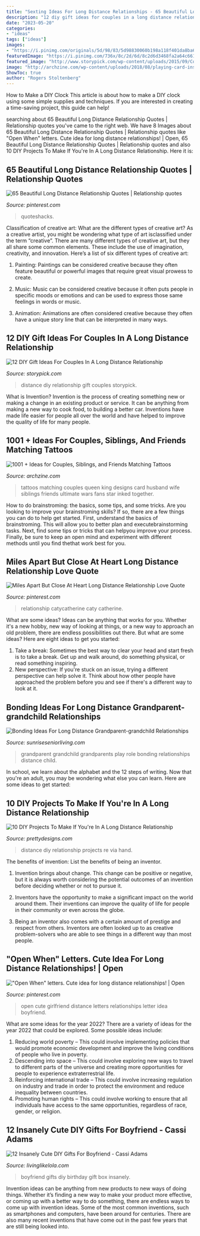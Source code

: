 ```yaml
---
title: "Sexting Ideas For Long Distance Relationships - 65 Beautiful Long Distance Relationship Quotes"
description: "12 diy gift ideas for couples in a long distance relationship"
date: "2023-05-20"
categories:
- "ideas"
tags: ["ideas"]
images:
- "https://i.pinimg.com/originals/5d/98/83/5d98830060b198a118f401da8ba693e3.jpg"
featuredImage: "https://i.pinimg.com/736x/8c/2d/6d/8c2d6d3468fa2a64c661df428ede4c28--open-when-long-distance-relationships.jpg"
featured_image: "http://www.storypick.com/wp-content/uploads/2015/09/Cover-3.jpg"
image: "http://archzine.com/wp-content/uploads/2018/08/playing-card-inspired-king-and-queen-of-hearts-symbols-tattooed-on-the-wrists-of-two-crossed-hands-husband-and-wife-tattoos-designs.jpg"
ShowToc: true
author: "Rogers Stoltenberg"
---
```



How to Make a DIY Clock
This article is about how to make a DIY clock using some simple supplies and techniques. If you are interested in creating a time-saving project, this guide can help!

	

		
searching about 65 Beautiful Long Distance Relationship Quotes | Relationship quotes you've came to the right web. We have 8 Images about 65 Beautiful Long Distance Relationship Quotes | Relationship quotes like &quot;Open When&quot; letters. Cute idea for long distance relationships! | Open, 65 Beautiful Long Distance Relationship Quotes | Relationship quotes and also 10 DIY Projects To Make If You&#039;re In A Long Distance Relationship. Here it is:
		
    
## 65 Beautiful Long Distance Relationship Quotes | Relationship Quotes

<img loading=lazy src="https://i.pinimg.com/originals/5d/98/83/5d98830060b198a118f401da8ba693e3.jpg" onerror="this.onerror=null;this.src='https://tse1.mm.bing.net/th?id=OIP.ggh807GfzHhiFg5vjuPgHAHaNK&amp;pid=15.1';" alt="65 Beautiful Long Distance Relationship Quotes | Relationship quotes">

_Source: pinterest.com_

>quoteshacks. 

	

Classification of creative art: What are the different types of creative art?
As a creative artist, you might be wondering what type of art isclassified under the term “creative”. There are many different types of creative art, but they all share some common elements. These include the use of imagination, creativity, and innovation. Here’s a list of six different types of creative art:
1. Painting: Paintings can be considered creative because they often feature beautiful or powerful images that require great visual prowess to create.

2. Music: Music can be considered creative because it often puts people in specific moods or emotions and can be used to express those same feelings in words or music.

3. Animation: Animations are often considered creative because they often have a unique story line that can be interpreted in many ways.


    
## 12 DIY Gift Ideas For Couples In A Long Distance Relationship

<img loading=lazy src="http://www.storypick.com/wp-content/uploads/2015/09/Cover-3.jpg" onerror="this.onerror=null;this.src='https://tse3.mm.bing.net/th?id=OIP.5Q1VqC7T-64WrQ8HjnH_IwHaEK&amp;pid=15.1';" alt="12 DIY Gift Ideas For Couples In A Long Distance Relationship">

_Source: storypick.com_

>distance diy relationship gift couples storypick. 

	

What is Invention?
Invention is the process of creating something new or making a change in an existing product or service. It can be anything from making a new way to cook food, to building a better car. Inventions have made life easier for people all over the world and have helped to improve the quality of life for many people.

    
## 1001 + Ideas For Couples, Siblings, And Friends Matching Tattoos

<img loading=lazy src="http://archzine.com/wp-content/uploads/2018/08/playing-card-inspired-king-and-queen-of-hearts-symbols-tattooed-on-the-wrists-of-two-crossed-hands-husband-and-wife-tattoos-designs.jpg" onerror="this.onerror=null;this.src='https://tse4.mm.bing.net/th?id=OIP.69gzbVENUPcG7ghBnxnokwHaJ3&amp;pid=15.1';" alt="1001 + Ideas for Couples, Siblings, and Friends Matching Tattoos">

_Source: archzine.com_

>tattoos matching couples queen king designs card husband wife siblings friends ultimate wars fans star inked together. 

	

How to do brainstroming: the basics, some tips, and some tricks.
Are you looking to improve your brainstroming skills? If so, there are a few things you can do to help get started. First, understand the basics of brainstroming. This will allow you to better plan and executebrainstorming tasks. Next, find some tips or tricks that can helpyou improve your process. Finally, be sure to keep an open mind and experiment with different methods until you find thethat work best for you.

    
## Miles Apart But Close At Heart Long Distance Relationship Love Quote

<img loading=lazy src="https://i.pinimg.com/736x/19/38/e1/1938e15b393c26da0be4807f8d53bea1.jpg" onerror="this.onerror=null;this.src='https://tse1.mm.bing.net/th?id=OIP.puo0nGWCbRzTHCd-eo7fdgHaHa&amp;pid=15.1';" alt="Miles Apart But Close At Heart Long Distance Relationship Love Quote">

_Source: pinterest.com_

>relationship catycatherine caty catherine. 

	

What are some ideas?
Ideas can be anything that works for you. Whether it's a new hobby, new way of looking at things, or a new way to approach an old problem, there are endless possibilities out there. But what are some ideas? Here are eight ideas to get you started: 
1. Take a break: Sometimes the best way to clear your head and start fresh is to take a break. Get up and walk around, do something physical, or read something inspiring. 
2. New perspective: If you're stuck on an issue, trying a different perspective can help solve it. Think about how other people have approached the problem before you and see if there's a different way to look at it. 

    
## Bonding Ideas For Long Distance Grandparent-grandchild Relationships

<img loading=lazy src="http://www.sunriseseniorliving.com/~/media/blog-images/december-2015/grandparents-play-a-special-role-in-a-childs-life-they-provide-unconditional-love-encourage-imagination-and-play-and-support-a-childs-dreams-and-ambit_379_40102994_0_14093112_1086.jpg" onerror="this.onerror=null;this.src='https://tse2.mm.bing.net/th?id=OIP.Y4hvbTUZlPCZxpYmsPVDUgHaLF&amp;pid=15.1';" alt="Bonding Ideas For Long Distance Grandparent-grandchild Relationships">

_Source: sunriseseniorliving.com_

>grandparent grandchild grandparents play role bonding relationships distance child. 

	

In school, we learn about the alphabet and the 12 steps of writing. Now that you're an adult, you may be wondering what else you can learn. Here are some ideas to get started: 

    
## 10 DIY Projects To Make If You&#039;re In A Long Distance Relationship

<img loading=lazy src="http://www.prettydesigns.com/wp-content/uploads/2016/06/10-diy-projects-to-make-if-youre-in-a-long-distance-relationship-3.jpg" onerror="this.onerror=null;this.src='https://tse2.mm.bing.net/th?id=OIP.E-1E6qBQArjWSHdnUtzauAHaJ6&amp;pid=15.1';" alt="10 DIY Projects To Make If You&#039;re In A Long Distance Relationship">

_Source: prettydesigns.com_

>distance diy relationship projects re via hand. 

	

The benefits of invention: List the benefits of being an inventor.
1. Invention brings about change. This change can be positive or negative, but it is always worth considering the potential outcomes of an invention before deciding whether or not to pursue it.
2. Inventors have the opportunity to make a significant impact on the world around them. Their inventions can improve the quality of life for people in their community or even across the globe.

3. Being an inventor also comes with a certain amount of prestige and respect from others. Inventors are often looked up to as creative problem-solvers who are able to see things in a different way than most people.

    
## &quot;Open When&quot; Letters. Cute Idea For Long Distance Relationships! | Open

<img loading=lazy src="https://i.pinimg.com/736x/8c/2d/6d/8c2d6d3468fa2a64c661df428ede4c28--open-when-long-distance-relationships.jpg" onerror="this.onerror=null;this.src='https://tse1.mm.bing.net/th?id=OIP.WpAeUJd8RISzNY_flIX-dwHaLH&amp;pid=15.1';" alt="&quot;Open When&quot; letters. Cute idea for long distance relationships! | Open">

_Source: pinterest.com_

>open cute girlfriend distance letters relationships letter idea boyfriend. 

	

What are some ideas for the year 2022?
There are a variety of ideas for the year 2022 that could be explored. Some possible ideas include: 
1. Reducing world poverty – This could involve implementing policies that would promote economic development and improve the living conditions of people who live in poverty. 
2. Descending into space – This could involve exploring new ways to travel to different parts of the universe and creating more opportunities for people to experience extraterrestrial life. 
3. Reinforcing international trade – This could involve increasing regulation on industry and trade in order to protect the environment and reduce inequality between countries. 
4. Promoting human rights – This could involve working to ensure that all individuals have access to the same opportunities, regardless of race, gender, or religion.

    
## 12 Insanely Cute DIY Gifts For Boyfriend - Cassi Adams

<img loading=lazy src="https://i1.wp.com/livinglikelola.com/wp-content/uploads/2020/06/birthday-box.jpg?resize=341%2C606&amp;ssl=1" onerror="this.onerror=null;this.src='https://tse3.mm.bing.net/th?id=OIP.dGkxNuAAVPCFcPcfcx4vvAAAAA&amp;pid=15.1';" alt="12 Insanely Cute DIY Gifts For Boyfriend - Cassi Adams">

_Source: livinglikelola.com_

>boyfriend gifts diy birthday gift box insanely. 

	

Invention ideas can be anything from new products to new ways of doing things. Whether it’s finding a new way to make your product more effective, or coming up with a better way to do something, there are endless ways to come up with invention ideas. Some of the most common inventions, such as smartphones and computers, have been around for centuries. There are also many recent inventions that have come out in the past few years that are still being looked into.

